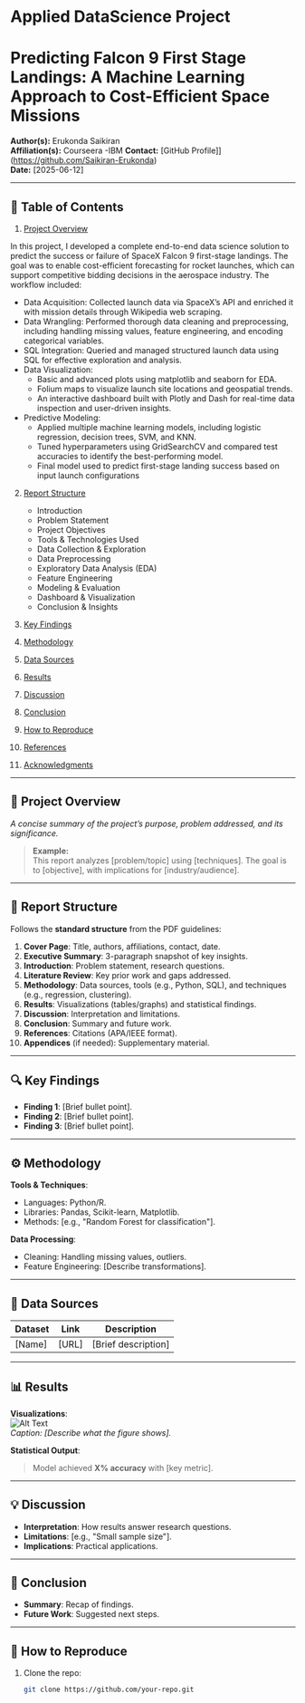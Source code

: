 # **Applied DataScience Project**

# **Predicting Falcon 9 First Stage Landings: A Machine Learning Approach to Cost-Efficient Space Missions**
**Author(s):** Erukonda Saikiran  
**Affiliation(s):** Courseera -IBM
**Contact:** [GitHub Profile]](https://github.com/Saikiran-Erukonda)  
**Date:** [2025-06-12]  

---

## 📌 **Table of Contents**  
1. [Project Overview](#-project-overview)

In this project, I developed a complete end-to-end data science solution to predict the success or failure of SpaceX Falcon 9 first-stage landings. The goal was to enable cost-efficient forecasting for rocket launches, which can support competitive bidding decisions in the aerospace industry.
The workflow included:
- Data Acquisition: Collected launch data via SpaceX’s API and enriched it with mission details through Wikipedia web scraping.
- Data Wrangling: Performed thorough data cleaning and preprocessing, including handling missing values, feature engineering, and encoding categorical variables.
- SQL Integration: Queried and managed structured launch data using SQL for effective exploration and analysis.
- Data Visualization:
   - Basic and advanced plots using matplotlib and seaborn for EDA.
   - Folium maps to visualize launch site locations and geospatial trends.
   - An interactive dashboard built with Plotly and Dash for real-time data inspection and user-driven insights.
- Predictive Modeling:
  - Applied multiple machine learning models, including logistic regression, decision trees, SVM, and KNN.
  - Tuned hyperparameters using GridSearchCV and compared test accuracies to identify the best-performing model.
  - Final model used to predict first-stage landing success based on input launch configurations

2. [Report Structure](#-report-structure)
   - Introduction
   - Problem Statement
   - Project Objectives
   - Tools & Technologies Used
   - Data Collection & Exploration
   - Data Preprocessing
   - Exploratory Data Analysis (EDA)
   - Feature Engineering
   - Modeling & Evaluation
   - Dashboard & Visualization
   - Conclusion & Insights

3. [Key Findings](#-key-findings)  
5. [Methodology](#-methodology)  
6. [Data Sources](#-data-sources)  
7. [Results](#-results)  
8. [Discussion](#-discussion)  
9. [Conclusion](#-conclusion)  
10. [How to Reproduce](#-how-to-reproduce)  
11. [References](#-references)  
12. [Acknowledgments](#-acknowledgments)  

---

## 🚀 **Project Overview**  
*A concise summary of the project’s purpose, problem addressed, and its significance.*  
> **Example:**  
> This report analyzes [problem/topic] using [techniques]. The goal is to [objective], with implications for [industry/audience].  

---

## 📄 **Report Structure**  
Follows the **standard structure** from the PDF guidelines:  
1. **Cover Page**: Title, authors, affiliations, contact, date.  
2. **Executive Summary**: 3-paragraph snapshot of key insights.  
3. **Introduction**: Problem statement, research questions.  
4. **Literature Review**: Key prior work and gaps addressed.  
5. **Methodology**: Data sources, tools (e.g., Python, SQL), and techniques (e.g., regression, clustering).  
6. **Results**: Visualizations (tables/graphs) and statistical findings.  
7. **Discussion**: Interpretation and limitations.  
8. **Conclusion**: Summary and future work.  
9. **References**: Citations (APA/IEEE format).  
10. **Appendices** (if needed): Supplementary material.  

---

## 🔍 **Key Findings**  
- **Finding 1**: [Brief bullet point].  
- **Finding 2**: [Brief bullet point].  
- **Finding 3**: [Brief bullet point].  

---

## ⚙️ **Methodology**  
**Tools & Techniques**:  
- Languages: Python/R.  
- Libraries: Pandas, Scikit-learn, Matplotlib.  
- Methods: [e.g., "Random Forest for classification"].  

**Data Processing**:  
- Cleaning: Handling missing values, outliers.  
- Feature Engineering: [Describe transformations].  

---

## 📂 **Data Sources**  
| Dataset | Link | Description |  
|---------|------|-------------|  
| [Name]  | [URL] | [Brief description] |  

---

## 📊 **Results**  
**Visualizations**:  
![Alt Text](path/to/image.png)  
*Caption: [Describe what the figure shows].*  

**Statistical Output**:  
> Model achieved **X% accuracy** with [key metric].  

---

## 💡 **Discussion**  
- **Interpretation**: How results answer research questions.  
- **Limitations**: [e.g., "Small sample size"].  
- **Implications**: Practical applications.  

---

## 🎯 **Conclusion**  
- **Summary**: Recap of findings.  
- **Future Work**: Suggested next steps.  

---

## 🔄 **How to Reproduce**  
1. Clone the repo:  
   ```bash  
   git clone https://github.com/your-repo.git  
